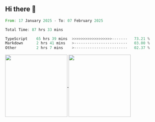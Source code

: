 ## Hi there 👋
<!--START_SECTION:waka-->

```rust
From: 17 January 2025 - To: 07 February 2025

Total Time: 87 hrs 33 mins

TypeScript    65 hrs 39 mins  >>>>>>>>>>>>>>>>>>-------   73.21 %
Markdown      2 hrs 41 mins   >------------------------   03.00 %
Other         2 hrs 7 mins    >------------------------   02.37 %
```

<!--END_SECTION:waka-->

<a href="https://github.com/anuraghazra/github-readme-stats">
  <img height=200 align="center" src="https://github-readme-stats.vercel.app/api/top-langs/?username=paulgeorge35&layout=donut&langs_count=5&theme=transparent" />
</a>
<a href="https://github.com/anuraghazra/convoychat">
  <img height=200 align="center" src="https://github-readme-stats.vercel.app/api?username=paulgeorge35&show_icons=true&show=prs_merged&theme=transparent&rank_icon=github" />
</a>
